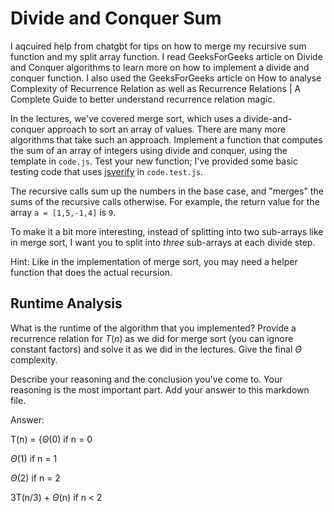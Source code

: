 # Divide and Conquer Sum

I aqcuired help from chatgbt for tips on how to merge my recursive sum function and my split array function. I read GeeksForGeeks article on Divide and Conquer algorithms to learn more on how to implement a divide and conquer function. I also used the GeeksForGeeks article on How to analyse Complexity of Recurrence Relation as well as Recurrence Relations | A Complete Guide to better understand recurrence relation magic. 

In the lectures, we've covered merge sort, which uses a divide-and-conquer
approach to sort an array of values. There are many more algorithms that take
such an approach. Implement a function that computes the sum of an array of
integers using divide and conquer, using the template in `code.js`. Test your
new function; I've provided some basic testing code that uses
[jsverify](https://jsverify.github.io/) in `code.test.js`.

The recursive calls sum up the numbers in the base case, and "merges" the sums
of the recursive calls otherwise. For example, the return value for the array `a
= [1,5,-1,4]` is `9`.

To make it a bit more interesting, instead of splitting into two sub-arrays like
in merge sort, I want you to split into *three* sub-arrays at each divide step.

Hint: Like in the implementation of merge sort, you may need a helper function
that does the actual recursion.

## Runtime Analysis

What is the runtime of the algorithm that you implemented? Provide a recurrence
relation for $T(n)$ as we did for merge sort (you can ignore constant factors)
and solve it as we did in the lectures. Give the final $\Theta$ complexity.

Describe your reasoning and the conclusion you've come to. Your reasoning is the
most important part. Add your answer to this markdown file.

Answer:

T(n) = {$\Theta$(0)   if n = 0

$\Theta$(1)   if n = 1

$\Theta$(2)   if n = 2

3T(n/3) + $\Theta$(n)    if n < 2


